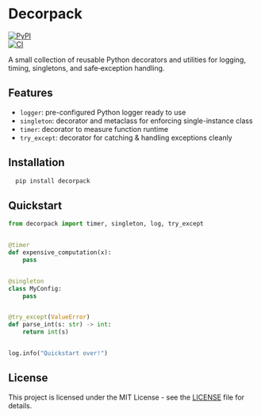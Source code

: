 # Decorpack

[![PyPI](https://img.shields.io/pypi/v/decorpack)](https://pypi.org/project/decorpack/)  
[![CI](https://github.com/PierreLapolla/decorpack/actions/workflows/publish.yml/badge.svg)](https://github.com/your‑org/decorpack/actions)

A small collection of reusable Python decorators and utilities for logging, timing, singletons, and safe‑exception handling.

## Features
 
- `logger`: pre-configured Python logger ready to use 
- `singleton`: decorator  and metaclass for enforcing single-instance class
- `timer`: decorator to measure function runtime 
- `try_except`: decorator for catching & handling exceptions cleanly

## Installation

```bash
  pip install decorpack
```

## Quickstart

```python
from decorpack import timer, singleton, log, try_except


@timer
def expensive_computation(x):
    pass


@singleton
class MyConfig:
    pass


@try_except(ValueError)
def parse_int(s: str) -> int:
    return int(s)


log.info("Quickstart over!")
```

## License

This project is licensed under the MIT License - see the [LICENSE](LICENSE) file for details.
